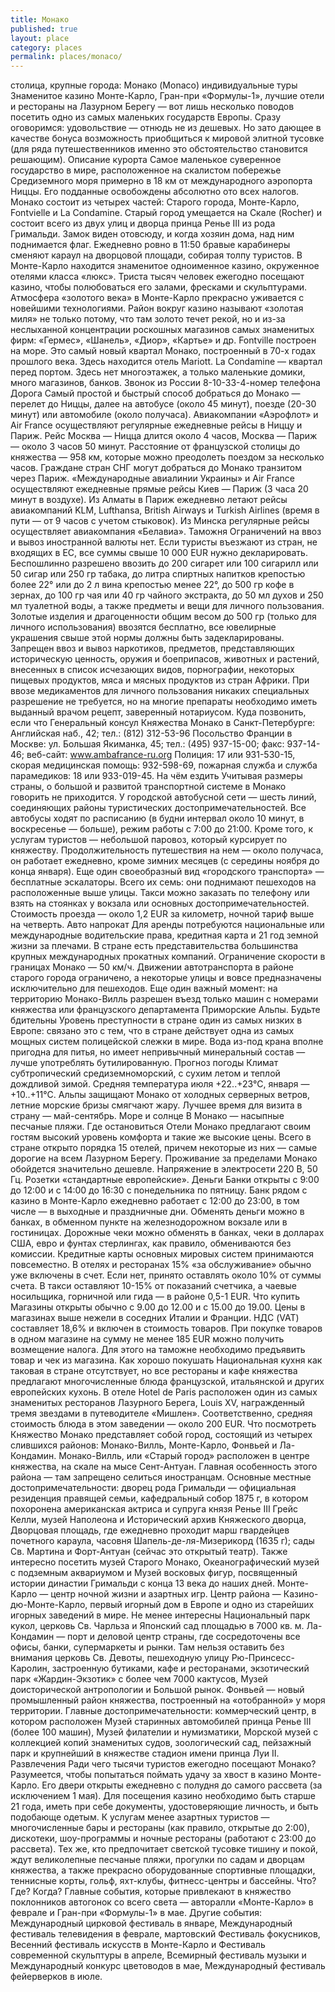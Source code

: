 ```yaml
---
title: Монако
published: true
layout: place
category: places
permalink: places/monaco/
---
```


столица, крупные города:
Монако (Monaco)
 индивидуальные туры
Знаменитое казино Монте-Карло, Гран-при «Формулы-1», лучшие отели и рестораны на Лазурном Берегу — вот лишь несколько поводов посетить одно из самых маленьких государств Европы. Сразу оговоримся: удовольствие — отнюдь не из дешевых. Но зато дающее в качестве бонуса возможность приобщиться к мировой элитной тусовке (для ряда путешественников именно это обстоятельство становится решающим).
Описание курорта
Cамое маленькое суверенное государство в мире, расположенное на скалистом побережье Средиземного моря примерно в 18 км от международного аэропорта Ниццы. Его подданные освобождены абсолютно ото всех налогов. Монако состоит из четырех частей: Старого города, Монте-Карло, Fontvielle и La Condamine.
Старый город умещается на Скале (Rocher) и состоит всего из двух улиц и дворца принца Ренье III из рода Гримальди. Замок виден отовсюду, и когда хозяин дома, над ним поднимается флаг. Ежедневно ровно в 11:50 бравые карабинеры сменяют караул на дворцовой площади, собирая толпу туристов.
В Монте-Карло находится знаменитое одноименное казино, окруженное отелями класса «люкс». Триста тысяч человек ежегодно посещают казино, чтобы полюбоваться его залами, фресками и скульптурами. Атмосфера «золотого века» в Монте-Карло прекрасно уживается с новейшими технологиями. Район вокруг казино называют «золотая миля» не только потому, что там золото течет рекой, но и из-за неслыханной концентрации роскошных магазинов самых знаменитых фирм: «Гермес», «Шанель», «Диор», «Картье» и др.
Fontville построен на море. Это самый новый квартал Монако, построенный в 70-х годах прошлого века. Здесь находится отель Mariott.
La Condamine — квартал перед портом. Здесь нет многоэтажек, а только маленькие домики, много магазинов, банков.
Звонок из России
8-10-33-4-номер телефона
Дорога
Самый простой и быстрый способ добраться до Монако — перелет до Ниццы, далее на автобусе (около 45 минут), поезде (20-30 минут) или автомобиле (около получаса). Авиакомпании «Аэрофлот» и Air France осуществляют регулярные ежедневные рейсы в Ниццу и Париж. Рейс Москва — Ницца длится около 4 часов, Москва — Париж — около 3 часов 50 минут. Расстояние от французской столицы до княжества — 958 км, которые можно преодолеть поездом за несколько часов.
Граждане стран СНГ могут добраться до Монако транзитом через Париж. «Международные авиалинии Украины» и Air France осуществляют ежедневные прямые рейсы Киев — Париж (3 часа 20 минут в воздухе). Из Алматы в Париж ежедневно летают рейсы авиакомпаний KLM, Lufthansa, British Airways и Turkish Airlines (время в пути — от 9 часов с учетом стыковок). Из Минска регулярные рейсы осуществляет авиакомпания «Белавиа».
Таможня
Ограничений на ввоз и вывоз иностранной валюты нет. Если туристы въезжают из стран, не входящих в ЕС, все суммы свыше 10 000 EUR нужно декларировать.
Беспошлинно разрешено ввозить до 200 сигарет или 100 сигарилл или 50 сигар или 250 гр табака, до литра спиртных напитков крепостью более 22° или до 2 л вина крепостью менее 22°, до 500 гр кофе в зернах, до 100 гр чая или 40 гр чайного экстракта, до 50 мл духов и 250 мл туалетной воды, а также предметы и вещи для личного пользования. Золотые изделия и драгоценности общим весом до 500 гр (только для личного использования) ввозятся бесплатно, все ювелирные украшения свыше этой нормы должны быть задекларированы.
Запрещен ввоз и вывоз наркотиков, предметов, представляющих историческую ценность, оружия и боеприпасов, животных и растений, внесенных в список исчезающих видов, порнографии, некоторых пищевых продуктов, мяса и мясных продуктов из стран Африки.
При ввозе медикаментов для личного пользования никаких специальных разрешение не требуется, но на многие препараты необходимо иметь выданный врачом рецепт, заверенный нотариусом.
Куда позвонить, если что
Генеральный консул Княжества Монако в Санкт-Петербурге: Английская наб., 42; тел.: (812) 312-53-96
Посольство Франции в Москве: ул. Большая Якиманка, 45; тел.: (495) 937-15-00; факс: 937-14-46; веб-сайт: www.ambafrance-ru.org
Полиция: 17 или 931-530-15, скорая медицинская помощь: 932-598-69, пожарная служба и служба парамедиков: 18 или 933-019-45.
На чём ездить
Учитывая размеры страны, о большой и развитой транспортной системе в Монако говорить не приходится. У городской автобусной сети — шесть линий, соединяющих районы туристических достопримечательностей. Все автобусы ходят по расписанию (в будни интервал около 10 минут, в воскресенье — больше), режим работы с 7:00 до 21:00.
Кроме того, к услугам туристов — небольшой паровоз, который курсирует по княжеству. Продолжительность путешествия на нем — около получаса, он работает ежедневно, кроме зимних месяцев (с середины ноября до конца января).
Еще один своеобразный вид «городского транспорта» — бесплатные эскалаторы. Всего их семь: они поднимают пешеходов на расположенные выше улицы.
Такси можно заказать по телефону или взять на стоянках у вокзала или основных достопримечательностей. Стоимость проезда — около 1,2 EUR за километр, ночной тариф выше на четверть.
Авто напрокат
Для аренды потребуются национальные или международные водительские права, кредитная карта и 21 год земной жизни за плечами. В стране есть представительства большинства крупных международных прокатных компаний.
Ограничение скорости в границах Монако — 50 км/ч. Движении автотранспорта в районе старого города ограничено, а некоторые улицы и вовсе предназначены исключительно для пешеходов. Еще один важный момент: на территорию Монако-Вилль разрешен въезд только машин с номерами княжества или французского департамента Приморские Альпы.
Будьте бдительны
Уровень преступности в стране один из самых низких в Европе: связано это с тем, что в стране действует одна из самых мощных систем полицейской слежки в мире.
Вода из-под крана вполне пригодна для питья, но имеет непривычный минеральный состав — лучше употреблять бутилированную.
Прогноз погоды
Климат субтропический средиземноморский, с сухим летом и теплой дождливой зимой. Средняя температура июля +22..+23°C, января — +10..+11°C. Альпы защищают Монако от холодных серверных ветров, летние морские бризы смягчают жару. Лучшее время для визита в страну — май-сентябрь.
Море и солнце
В Монако — насыпные песчаные пляжи.
Где остановиться
Отели Монако предлагают своим гостям высокий уровень комфорта и такие же высокие цены. Всего в стране открыто порядка 15 отелей, причем некоторые из них — самые дорогие на всем Лазурном Берегу. Проживание за пределами Монако обойдется значительно дешевле.
Напряжение в электросети 220 В, 50 Гц. Розетки «стандартные европейские».
Деньги
Банки открыты с 9:00 до 12:00 и с 14:00 до 16:30 с понедельника по пятницу. Банк рядом с казино в Монте-Карло ежедневно работает с 12:00 до 23:00, в том числе — в выходные и праздничные дни.
Обменять деньги можно в банках, в обменном пункте на железнодорожном вокзале или в гостиницах.
Дорожные чеки можно обменять в банках, чеки в долларах США, евро и фунтах стерлингах, как правило, обмениваются без комиссии. Кредитные карты основных мировых систем принимаются повсеместно.
В отелях и ресторанах 15% «за обслуживание» обычно уже включены в счет. Если нет, принято оставлять около 10% от суммы счета. В такси оставляют 10-15% от показаний счетчика, а чаевые носильщика, горничной или гида — в районе 0,5-1 EUR.
Что купить
Магазины открыты обычно с 9.00 до 12.00 и с 15.00 до 19.00. Цены в магазинах выше нежели в соседних Италии и Франции.
НДС (VAT) составляет 18,6% и включен в стоимость товаров. При покупке товаров в одном магазине на сумму не менее 185 EUR можно получить возмещение налога. Для этого на таможне необходимо предъявить товар и чек из магазина.
Как хорошо покушать
Национальная кухня как таковая в стране отсутствует, но все рестораны и кафе княжества предлагают многочисленные блюда французской, итальянской и других европейских кухонь.
В отеле Hotel de Paris расположен один из самых знаменитых ресторанов Лазурного Берега, Louis XV, награжденный тремя звездами в путеводителе «Мишлен». Соответственно, средняя стоимость блюда в этом заведении — около 200 EUR.
Что посмотреть
Княжество Монако представляет собой город, состоящий из четырех слившихся районов: Монако-Вилль, Монте-Карло, Фонвьей и Ла-Кондамин.
Монако-Вилль, или «Старый город» расположен в центре княжества, на скале на мысе Сент-Антуан. Главная особенность этого района — там запрещено селиться иностранцам. Основные местные достопримечательности: дворец рода Гримальди — официальная резиденция правящей семьи, кафедральный собор 1875 г, в котором похоронена американская актриса и супруга князя Ренье III Грейс Келли, музей Наполеона и Исторический архив Княжеского дворца, Дворцовая площадь, где ежедневно проходит марш гвардейцев почетного караула, часовня Шапель-де-ля-Мизерикорд (1635 г); сады Св. Мартина и Форт-Антуан (сейчас это открытый театр). Также интересно посетить музей Старого Монако, Океанографический музей с подземным аквариумом и Музей восковых фигур, посвященный истории династии Гримальди с конца 13 века до наших дней.
Монте-Карло — центр ночной жизни и азартных игр. Центр района — Казино-дю-Монте-Карло, первый игорный дом в Европе и одно из старейших игорных заведений в мире. Не менее интересны Национальный парк кукол, церковь Св. Чарльза и Японский сад площадью в 7000 кв. м.
Ла-Кондамин — порт и деловой центр страны, где сосредоточены все офисы, банки, супермаркеты и рынки. Там нельзя оставить без внимания церковь Св. Девоты, пешеходную улицу Рю-Принсесс-Каролин, застроенную бутиками, кафе и ресторанами, экзотический парк «Жардин-Экзотик» с более чем 7000 кактусов, Музей доисторической антропологии и Большой рынок.
Фонвьей — новый промышленный район княжества, построенный на «отобранной» у моря территории. Главные достопримечательности: коммерческий центр, в котором расположен Музей старинных автомобилей принца Ренье III (более 100 машин), Музей филателии и нумизматики, Морской музей с коллекцией копий знаменитых судов, зоологический сад, пейзажный парк и крупнейший в княжестве стадион имени принца Луи II.
Развлечения
Ради чего тысячи туристов ежегодно посещают Монако? Разумеется, чтобы попытаться поймать удачу за хвост в казино Монте-Карло. Его двери открыты ежедневно с полудня до самого рассвета (за исключением 1 мая). Для посещения казино необходимо быть старше 21 года, иметь при себе документы, удостоверяющие личность, и быть подобающе одетым.
К услугам менее азартных туристов — многочисленные бары и рестораны (как правило, открытые до 2:00), дискотеки, шоу-программы и ночные рестораны (работают с 23:00 до рассвета).
Тех же, кто предпочитает светской тусовке тишину и покой, ждут великолепные песчаные пляжи, прогулки по садам и дворцам княжества, а также прекрасно оборудованные спортивные площадки, теннисные корты, гольф, яхт-клубы, фитнесс-центры и бассейны.
Что? Где? Когда?
Главные события, которые привлекают в княжество поклонников автогонок со всего света — авторалли «Монте-Карло» в феврале и Гран-при «Формулы-1» в мае.
Другие события: Международный цирковой фестиваль в январе, Международный фестиваль телевидения в феврале, мартовский Фестиваль фокусников, Весенний фестиваль искусств в Монте-Карло и Фестиваль современной скульптуры в апреле, Всемирный фестиваль музыки и Международный конкурс цветоводов в мае, Международный фестиваль фейерверков в июле.